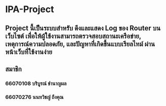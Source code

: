 # IPA-Project
## Project นี้เป็นระบบสำหรับ ดึงและแสดง Log ของ Router บนเว็บไซต์ เพื่อให้ผู้ใช้งานสามารถตรวจสอบสถานะเครือข่าย, เหตุการณ์ความปลอดภัย, และปัญหาที่เกิดขึ้นแบบเรียลไทม์ ผ่านหน้าเว็บที่ใช้งานง่าย
## สมาชิก
### 66070108 บริบูรณ์ ชำนาญผล
### 66070276 นนทวิชญ์ ถึงคุณ
